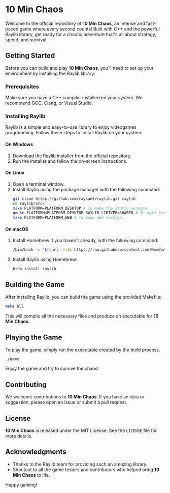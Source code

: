 # 10 Min Chaos

Welcome to the official repository of **10 Min Chaos**, an intense and fast-paced game where every second counts! Built with C++ and the powerful Raylib library, get ready for a chaotic adventure that's all about strategy, speed, and survival.

## Getting Started

Before you can build and play **10 Min Chaos**, you'll need to set up your environment by installing the Raylib library.

### Prerequisites

Make sure you have a C++ compiler installed on your system. We recommend GCC, Clang, or Visual Studio.

### Installing Raylib

Raylib is a simple and easy-to-use library to enjoy videogames programming. Follow these steps to install Raylib on your system:

#### On Windows

1. Download the Raylib installer from the official repository.
2. Run the installer and follow the on-screen instructions.

#### On Linux

1. Open a terminal window.
2. Install Raylib using the package manager with the following command:
   ```bash
   git clone https://github.com/raysan5/raylib.git raylib
   cd raylib/src/
   make PLATFORM=PLATFORM_DESKTOP # To make the static version.
   qmake PLATFORM=PLATFORM_DESKTOP RAYLIB_LIBTYPE=SHARED # To make the dynamic shared version.
   make PLATFORM=PLATFORM_WEB # To make web version.


#### On macOS

1. Install Homebrew if you haven't already, with the following command:
   ```bash
   /bin/bash -c "$(curl -fsSL https://raw.githubusercontent.com/Homebrew/install/HEAD/install.sh)"
   ```
2. Install Raylib using Homebrew:
   ```bash
   brew install raylib
   ```

## Building the Game

After installing Raylib, you can build the game using the provided Makefile:

```bash
make all
```

This will compile all the necessary files and produce an executable for **10 Min Chaos**.

## Playing the Game

To play the game, simply run the executable created by the build process.

```bash
./game
```

Enjoy the game and try to survive the chaos!

## Contributing

We welcome contributions to **10 Min Chaos**. If you have an idea or suggestion, please open an issue or submit a pull request.

## License

**10 Min Chaos** is released under the MIT License. See the `LICENSE` file for more details.

## Acknowledgments

- Thanks to the Raylib team for providing such an amazing library.
- Shoutout to all the game testers and contributors who helped bring **10 Min Chaos** to life.

Happy gaming!

